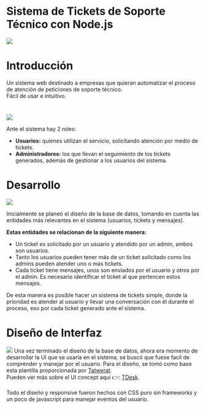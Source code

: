# Sistema de Tickets de Soporte Técnico con Node.js
<img src="https://cdn.discordapp.com/attachments/1129195909796860029/1217653625862492232/image.png?ex=6604cf4f&is=65f25a4f&hm=559cd3ca548c786227859a8687b30c831e92db4e06a036d3f87d566bf12444a4&">

# Introducción
Un sistema web destinado a empresas que quieran automatizar el proceso de atención de peticiones de soporte técnico.<br>
Fácil de usar e intuitivo.
#
<img src="https://cdn.discordapp.com/attachments/1129195909796860029/1217659519987879976/roles.jpg?ex=6604d4cc&is=65f25fcc&hm=e9cdefdf989130ab50269058cbd9bd497374ecfe50d14f54e71f2c7c68df6866&">

Ante el sistema hay 2 roles:<br>
<ul>
  <li><b>Usuarios:</b> quienes utilizan el servicio, solicitando atención por medio de tickets.</li>
  <li><b>Administradores:</b> los que llevan el seguimiento de los tickets generados, además de gestionar a los usuarios del sistema.</li>
</ul>

# Desarrollo
<img src="https://cdn.discordapp.com/attachments/1129195909796860029/1217663566295990272/base.jpg?ex=6604d891&is=65f26391&hm=14f0e6b909c31ef0e953e9990a1bf7e21aa89390074b8002142740a2d7d7b75e&" >

Inicialmente se planeó el diseño de la base de datos, tomando en cuenta las entidades más relevantes en el sistema (usuarios, tickets y mensajes).<br>

<b>Estas entidades se relacionan de la siguiente manera:</b>

<ul>
  <li>Un ticket es solicitado por un usuario y atendido por un admin, ambos son usuarios.</li>
  <li>Tanto los usuarios pueden tener más de un ticket solicitado como los admins pueden atender uno o más tickets.</li>
  <li>Cada ticket tiene mensajes, unos son enviados por el usuario y otros por el admin. Es necesario identificar el ticket al que pertencen estos mensajes.</li>
</ul>

De esta manera es posible hacer un sistema de tickets simple, donde la prioridad es atender al usuario y llevar una conversación con él durante el proceso, eso por cada ticket generado ante el sistema.


# Diseño de Interfaz
<img src="https://cdn.discordapp.com/attachments/1129195909796860029/1217671585859899402/proto.jpg?ex=6604e009&is=65f26b09&hm=4f9a3963c0404fdc9d266baceb6b42a34f6a06a3afbea75845a58388876ed9bc&">
Una vez terminado el diseño de la base de datos, ahora era momento de desarrollar la UI que se usaría en el sistema, se buscó que fuese facil de comprender y manejar por el usuario.
Para el diseño, se tomó como base esta plantilla proporcionada por <a href="https://codecanyon.net/user/tatwerat-team/portfolio">Tatwerat</a>.<br>
Pueden ver más sobre el UI concept aquí 👉: <a href="https://codecanyon.net/item/tdesk-helpdesk-boostrap-template/36759805#">TDesk</a>.
<br>
<br>
Todo el diseño y responsive fueron hechos con CSS puro sin frameworks y un poco de javascript para manejar eventos del usuario.
